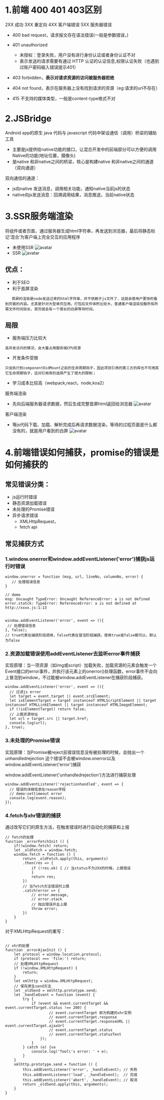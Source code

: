 # 1.前端 400 401 403区别
2XX 成功
3XX 重定向
4XX 客户端错误
5XX 服务器错误

- 400 bad request，请求报文存在语法错误(一般是参数错误，)
- 401 unauthorized

     - 未授权：登录失败，用户没有进行身份认证或者身份认证不对
    - 表示发送的请求需要有通过 HTTP 认证的认证信息,权限认证失败（也遇到过账户密码输入错误提示401）

- 403 forbidden，**表示对请求资源的访问被服务器拒绝**
- 404 not found，表示在服务器上没有找到请求的资源（eg:请求的url不存在）
- 415 不支持的媒体类型，一般是content-type格式不对

# 2.JSBridge

 Android app的原生 java 代码与 javascript 代码中架设通信（调用）桥梁的辅助工具

- 主要是js提供给native功能的接口，让混合开发中的前端部分可以方便的调用Native的功能(地址位置，摄像头)
- 是native 和非native之间的桥梁，核心是构建native 和非native之间的通道（双向通道）

双向通信的通道：
- js向native 发送消息，调用相关功能，通知native当前js的状态
- native向js发送消息：回溯调用结果，消息推送，当前native状态

# 3.SSR服务端渲染
将组件或者页面，通过服务器生成html字符串，再发送到浏览器，最后将静态标记‘混合’为客户端上完全交互的应用程序
- 未使用SSR
![avatar](../images/%E6%9C%AA%E4%BD%BF%E7%94%A8SSR.png)
- SSR
![avatar](../images/ssr.png)

## 优点：
- 利于SEO
- 利于首屏渲染
```
   首屏的渲染是node发送过来的html字符串，并不依赖于js文件了，这就会使用户更快的看到页面的内容。尤其是针对大型单页应用，打包后文件体积比较大，普通客户端渲染加载所有所需文件时间较长，首页就会有一个很长的白屏等待时间。
```

## 局限
- 服务端压力比较大
```
高并发访问的情况，会大量占用服务端CPU资源
```
- 开发条件受限
```
只会执行到componentDidMount之前的生命周期钩子，因此项目引用的第三方的库也不可用其它生命周期钩子，这对引用库的选择产生了很大的限制；
```
- 学习成本比较高（webpack,react，node,koa2）

服务端渲染
- 先向后端服务器请求数据，然后生成完整首屏html返回给浏览器
![avatar](../images/SSR.webp)

客户端渲染
- 等js代码下载、加载、解析完成后再请求数据渲染，等待的过程页面是什么都没有的，就是用户看到的白屏
![avatar](../images/非SSR.webp)

# 4.前端错误如何捕获，promise的错误是如何捕获的
## 常见错误分类：
- js运行时错误
- 静态资源加载错误
- 未处理的Promise错误
- 异步请求错误
  - XMLHttpRequest，
  - fetch api
## 常见捕获方式

### 1.window.onerror和window.addEventListener('error')捕获js运行时错误
 ```
window.onerror = function (msg, url, lineNo, columnNo, error) {
    // 处理错误信息
}

// demo
msg: Uncaught TypeError: Uncaught ReferenceError: a is not defined
error.statck: TypeError: ReferenceError: a is not defined at http://xxxx.js:1:13


window.addEventListener('error', event => (){ 
  // 处理错误信息
}, false);
// true代表在捕获阶段调用，false代表在冒泡阶段捕获。使用true或false都可以，默认为false

 ```
 ### 2.资源加载错误使用addEventListener去监听error事件捕获

 实现原理：当一项资源（如img或script）加载失败，加载资源的元素会触发一个Event接口的error事件，并执行该元素上的onerror()处理函数，error事件不会向上冒泡到window，不过能被window.addEventListener在捕获阶段捕获。
```
window.addEventListener('error', event => (){ 
  // 过滤js error
  let target = event.target || event.srcElement;
  let isElementTarget = target instanceof HTMLScriptElement || target instanceof HTMLLinkElement || target instanceof HTMLImageElement;
  if (!isElementTarget) return false;
  // 上报资源地址
  let url = target.src || target.href;
  console.log(url);
}, true);

```
### 3.未处理的Promise错误

实现原理：当Promise被reject且错误信息没有被处理的时候，会抛出一个unhandledrejection
这个错误不会被window.onerror以及window.addEventListener('error')捕获

window.addEventListener('unhandledrejection')方法进行捕获处理

```
window.addEventListener('rejectionhandled', event => {
  // 错误的详细信息在reason字段
  // demo:settimeout error
  console.log(event.reason);
});

```
### 4.fetch与xhr错误的捕获

通过改写它们的原生方法，在触发错误时进行自动化的捕获和上报

```
// fetch的处理
function _errorFetchInit () {
    if(!window.fetch) return;
    let _oldFetch = window.fetch;
    window.fetch = function () {
        return _oldFetch.apply(this, arguments)
        .then(res => {
            if (!res.ok) { // 当status不为2XX的时候，上报错误
            }
            return res;
        })
        // 当fetch方法错误时上报
        .catch(error => {
            // error.message,
            // error.stack
            // 抛出错误并且上报
            throw error; 
        })
    }
}

```
对于XMLHttpRequest的重写：

```

// xhr的处理
function _errorAjaxInit () {
    let protocol = window.location.protocol;
    if (protocol === 'file:') return;
    // 处理XMLHttpRequest
    if (!window.XMLHttpRequest) {
        return;  
    }
    let xmlhttp = window.XMLHttpRequest;    
    // 保存原生send方法
    let _oldSend = xmlhttp.prototype.send;
    let _handleEvent = function (event) {
        try {
            if (event && event.currentTarget && event.currentTarget.status !== 200) {
                    // event.currentTarget 即为构建的xhr实例
                    // event.currentTarget.response
                    // event.currentTarget.responseURL || event.currentTarget.ajaxUrl
                    // event.currentTarget.status
                    // event.currentTarget.statusText
                });
            }
        } catch (e) {va
            console.log('Tool\'s error: ' + e);
        }
    }
    xmlhttp.prototype.send = function () {
        this.addEventListener('error', _handleEvent); // 失败
        this.addEventListener('load', _handleEvent);  // 完成
        this.addEventListener('abort', _handleEvent); // 取消
        return _oldSend.apply(this, arguments);
    }
}

```

